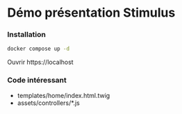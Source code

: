 # Démo présentation Stimulus

### Installation

```sh
docker compose up -d
```

Ouvrir https://localhost

### Code intéressant

* templates/home/index.html.twig
* assets/controllers/*.js
